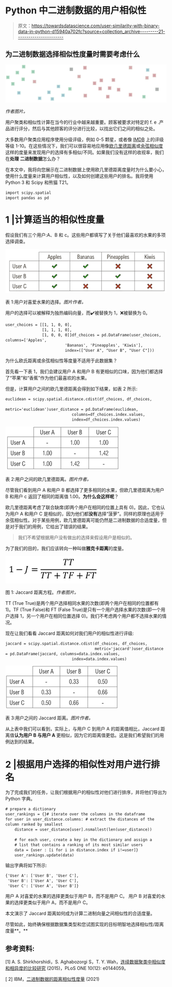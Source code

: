 # Python 中二进制数据的用户相似性

> 原文：<https://towardsdatascience.com/user-similarity-with-binary-data-in-python-d15940a702fc?source=collection_archive---------21----------------------->

## 为二进制数据选择相似性度量时需要考虑什么

![](img/4bb8953b24dc52a32a9bcec0be78e104.png)

*作者图片。*

用户聚类和相似性计算在当今的行业中越来越重要。顾客被要求对特定的 f. e .产品进行评分，然后与其他顾客的评分进行比较，以找出它们之间的相似之处。

大多数用户聚类应用程序使用分级评级，例如 0-5 颗星，或者像 [IMDB](http://www.imdb.com) 上的评级等级 1-10。在这些情况下，我们可以很容易地应用像[欧几里德距离](https://en.wikipedia.org/wiki/Euclidean_distance)或[余弦相似度](https://en.wikipedia.org/wiki/Cosine_similarity)这样的度量来发现用户的选择有多相似/不同。如果我们没有这样的收视率，我们在**处理** **二进制数据**怎么办？

在本文中，我将向您展示在二进制数据上使用欧几里德距离度量时为什么要小心，使用什么度量来计算用户相似性，以及如何创建这些用户的排名。我将使用 Python 3 和 Scipy 和熊猫 T21。

```
import scipy.spatial
import pandas as pd
```

# 1 |计算适当的相似性度量

假设我们有三个用户:A、B 和 c。这些用户都填写了关于他们最喜欢的水果的多项选择调查。

![](img/3c1b7e9dfd4fe594dc2d877c353f8bc4.png)

表 1:用户对喜爱水果的选择。*图片作者。*

用户的选择可以被解释为独热编码向量，而✔️被替换为 1，❌被替换为 0。

```
user_choices = [[1, 1, 0, 0], 
                [1, 1, 1, 0], 
                [1, 0, 0, 0]]df_choices = pd.DataFrame(user_choices, columns=['Apples', 
                          'Bananas', 'Pineapples', 'Kiwis'], 
                          index=(["User A", "User B", "User C"]))
```

为什么欧氏距离或余弦相似性等度量不适用于此数据集？

首先看一下表 1，我们会建议用户 A 和用户 B 有更相似的口味，因为他们都选择了“苹果”和“香蕉”作为他们最喜欢的水果。

但是，计算用户之间的欧几里德距离会得到如下结果，如表 2 所示:

```
euclidean = scipy.spatial.distance.cdist(df_choices, df_choices, 
                                         metric='euclidean')user_distance = pd.DataFrame(euclidean,    
                             columns=df_choices.index.values,
                             index=df_choices.index.values)
```

![](img/43f4107ad01119538c16f33ab3a286bb.png)

表 2:用户之间的欧几里德距离。*图片作者。*

尽管我们看到用户 A 和用户 B 都选择了更多相同的水果，但欧几里德距离为用户 B 和用户 c 返回了相同的距离值 1.00。**为什么会这样呢**？

欧几里德距离考虑了联合缺席(即两个用户在相同的位置上具有 0)。因此，它也认为用户 A 和用户 C 是相似的，因为他们都**没有**选择“菠萝”。同样的原理也适用于余弦相似性。对于某些用例，欧几里德距离可能仍然是二进制数据的合适度量，但是对于我们的用例，它给出了错误的结果。

> 我们不希望根据用户没有做出的选择来假设用户是相似的。

为了我们的目的，我们应该转向一种叫做**雅克卡距离**的度量。

![](img/07aa6491397f1f49eb296714e1ff2be5.png)

图 1: Jaccard 距离方程。*作者图片。*

TT (True True)是两个用户选择相同水果的次数(即两个用户在相同的位置都有 1)。TF (True False)和 FT (False True)是只有一个用户选择水果的次数(即一个用户选择 1，另一个用户在相同位置选择 0)。我们不考虑两个用户都不选择水果的情况。

现在让我们看看 Jaccard 距离如何对我们用户的相似性进行评级:

```
jaccard = scipy.spatial.distance.cdist(df_choices, df_choices,  
                                       metric='jaccard')user_distance = pd.DataFrame(jaccard, columns=data.index.values,  
                             index=data.index.values)
```

![](img/75b768413aea4f57cb9b476579da328a.png)

表 3:用户之间的 Jaccard 距离。*图片作者。*

从上表中我们可以看到，实际上，与用户 C 到用户 A 的距离值相比，Jaccard 距离值**认为用户 B 与用户 A** 更相似，因为它的距离值更低。这是我们希望我们的用例达到的结果。

# 2 |根据用户选择的相似性对用户进行排名

为了完成我们的任务，让我们根据用户的相似性对他们进行排序，并将他们导出为 Python 字典。

```
# prepare a dictionary
user_rankings = {}# iterate over the columns in the dataframe
for user in user_distance.columns: # extract the distances of the column ranked by smallest
    distance = user_distance[user].nsmallest(len(user_distance))

    # for each user, create a key in the dictionary and assign a  
    # list that contains a ranking of its most similar users
    data = {user : [i for i in distance.index if i!=user]}
    user_rankings.update(data)
```

输出字典将如下所示:

```
{'User A': ['User B', 'User C'],
 'User B': ['User A', 'User C'],
 'User C': ['User A', 'User B']}
```

用户 A 对喜爱的水果的选择更类似于用户 B，而不是用户 C。
用户 B 对喜爱的水果的选择更类似于用户 A，而不是用户 C。

本文演示了 Jaccard 距离如何成为计算二进制向量之间相似性的合适度量。

尽管如此，始终确保根据数据集类型和您试图实现的目标明智地选择相似性/距离度量**。**

## 参考资料:

[1] A. S. Shirkhorshidi，S. Aghabozorgi S，T. Y. Wah，[连续数据聚类中相似度和相异度的比较研究](https://doi.org/10.1371/journal.pone.0144059) (2015)，PLoS ONE 10(12): e0144059。

[[](https://www.ibm.com/support/knowledgecenter/SSLVMB_sub/statistics_mainhelp_ddita/spss/base/cmd_proximities_sim_measure_binary.html) 2] IBM，[二进制数据的距离相似性度量](https://www.ibm.com/support/knowledgecenter/SSLVMB_sub/statistics_mainhelp_ddita/spss/base/cmd_proximities_sim_measure_binary.html) (2021)
